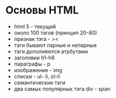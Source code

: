 # Основы HTML
- html 5 - текущий
- около 100 тэгов (принцип 20-80)
- признак тэга - ><
- тэги бывают парные и непарные
- тэги дополняются атрбутами
- заголовки h1-h6
- параграфы - p
- изображение - img
- списки - ul- li, ol-li
- семантические тэги
- два самых популярных тэга div - span
